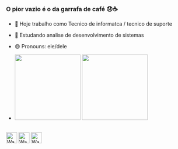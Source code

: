 ### O pior vazio é o da garrafa de café 😞☕

- 🔭 Hoje trabalho como Tecnico de informatca / tecnico de suporte
- 🌱 Estudando analise de desenvolvimento de sistemas
- 😄 Pronouns: ele/dele

- <div style="text-decoration: none;">
  <a href="https://github.com/Wandher"></a>
  <img height="180em" src="https://github-readme-stats.vercel.app/api?username=Wandher&show_icons=true&theme=dracula"/>
  <img height="180em" src="https://github-readme-stats.vercel.app/api/top-langs/?username=Wandher&show_icons=true&theme=dracula"/>
</div>
<div style="display: inline_block"><br>
    <img align="center" alt="Wan-Html5" height="30 width="40" src="https://cdn.jsdelivr.net/gh/devicons/devicon@latest/icons/html5/html5-original-wordmark.svg"/>
    <img align="center" alt="Wan-Css3" height="30 width="40" src="https://cdn.jsdelivr.net/gh/devicons/devicon@latest/icons/css3/css3-original-wordmark.svg"/>
    <img align="center" alt="Wan-Javascript" height="30 width="40" src="https://cdn.jsdelivr.net/gh/devicons/devicon@latest/icons/javascript/javascript-original.svg"/>
</div>
